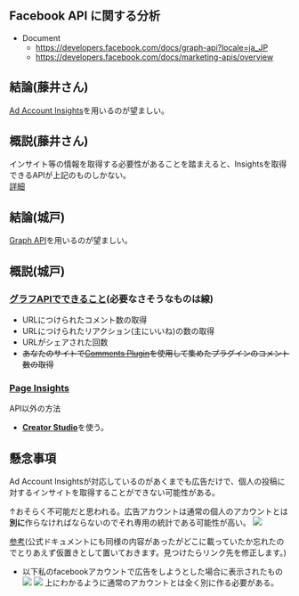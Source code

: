 ## Facebook API に関する分析

- Document
  - https://developers.facebook.com/docs/graph-api?locale=ja_JP
  - https://developers.facebook.com/docs/marketing-apis/overview
## 結論(藤井さん)

[Ad Account Insights](https://developers.facebook.com/docs/graph-api/reference/adaccount/insights?locale=ja_JP)を用いるのが望ましい。

## 概説(藤井さん)

インサイト等の情報を取得する必要性があることを踏まえると、Insightsを取得できるAPIが上記のものしかない。   
[詳細](https://developers.facebook.com/docs/marketing-api/insights?locale=ja_JP)

## 結論(城戸)

[Graph API](https://developers.facebook.com/docs/graph-api?locale=ja_JP)を用いるのが望ましい。

## 概説(城戸)

### [グラフAPIでできること](https://developers.facebook.com/docs/graph-api/reference/v13.0/url)(必要なさそうなものは線)
 - URLにつけられたコメント数の取得
 - URLにつけられたリアクション(主にいいね)の数の取得
 - URLがシェアされた回数
 - ~~あなたのサイトで[Comments Plugin](https://developers.facebook.com/docs/plugins/comments/)を使用して集めたプラグインのコメント数の取得~~　

### [Page Insights](https://developers.facebook.com/docs/graph-api/reference/v13.0/insights)


API以外の方法

 - [**Creator Studio**](https://business.facebook.com/creatorstudio/home)を使う。

## 懸念事項

Ad Account Insightsが対応しているのがあくまでも広告だけで、個人の投稿に対するインサイトを取得することができない可能性がある。

↑おそらく不可能だと思われる。広告アカウントは通常の個人のアカウントとは**別に**作らなければならないのでそれ専用の統計である可能性が高い。
  ![](https://i.imgur.com/oCb66uF.png)

[参考](https://liskul.com/facebook-ads-account-93916#:~:text=%E3%81%99%E3%82%8B%E3%82%A2%E3%82%AB%E3%82%A6%E3%83%B3%E3%83%88%E3%81%A8%E3%81%AF-,%E5%88%A5%E3%81%AB,-%E3%80%81%E5%BA%83%E5%91%8A%E3%82%92%E9%85%8D%E4%BF%A1)(公式ドキュメントにも同様の内容があったがどこに載っていたか忘れたのでとりあえず仮置きとして置いておきます。見つけたらリンク先を修正します。)

- 以下私のfacebookアカウントで広告をしようとした場合に表示されたもの
      ![](https://i.imgur.com/rMf6ldK.png)
      ![](https://i.imgur.com/REvahc2.png)
  上にわかるように通常のアカウントとは全く別に作る必要がある。
